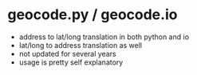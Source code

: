 

geocode.py / geocode.io
=======================

* address to lat/long translation in both python and io
* lat/long to address translation as well
* not updated for several years
* usage is pretty self explanatory

